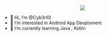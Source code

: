 <div id="header" align="center">
  <img src="https://media.giphy.com/media/M9gbBd9nbDrOTu1Mqx/giphy.gif" wdith="100"/>
</div>


- 👋 Hi, I’m @Cyb3rl0l
- 👀 I’m interested in Android App Devploment
- 🌱 I’m currently learning Java , Kotlin 

<!---
Cyb3rl0l/Cyb3rl0l is a ✨ special ✨ repository because its `README.md` (this file) appears on your GitHub profile.
You can click the Preview link to take a look at your changes.
<iframe src="https://giphy.com/embed/HzPtbOKyBoBFsK4hyc" width="480" height="480" frameBorder="0" class="giphy-embed" allowFullScreen></iframe><p><a href="https://giphy.com/gifs/fomoduck-duck-fomo-forever-squad-HzPtbOKyBoBFsK4hyc">via GIPHY</a></p>
--->
